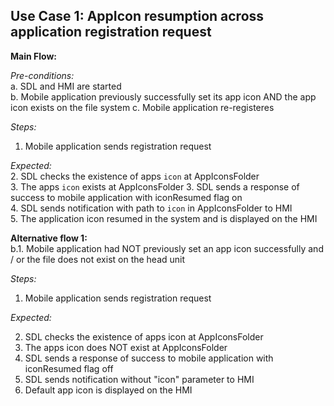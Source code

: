 ## Use Case 1: AppIcon resumption across application registration request

**Main Flow:**   

_Pre-conditions:_  
a. SDL and HMI are started  
b. Mobile application previously successfully set its app icon AND the app icon exists on the file system 
c. Mobile application re-registeres   

_Steps:_  
1. Mobile application sends registration request  

_Expected:_  
2. SDL checks the existence of apps `icon` at AppIconsFolder  
3. The apps `icon` exists at AppIconsFolder
3. SDL sends a response of success to mobile application with iconResumed flag on   
4. SDL sends notification with path to `icon` in AppIconsFolder to HMI  
5. The application icon resumed in the system and is displayed on the HMI


**Alternative flow 1:**  
b.1. Mobile application had NOT previously set an app icon successfully and / or the file does not exist on the head unit  

_Steps:_  
1. Mobile application sends registration request  

_Expected:_  

2. SDL checks the existence of apps icon at AppIconsFolder  
3. The apps icon does NOT exist at AppIconsFolder  
4. SDL sends a response of success to mobile application with iconResumed flag off  
5. SDL sends notification without "icon" parameter to HMI 
6. Default app icon is displayed on the HMI
